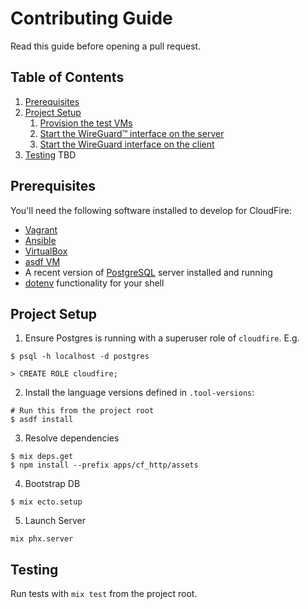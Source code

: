 # Contributing Guide

Read this guide before opening a pull request.

## Table of Contents

1. [Prerequisites](#prerequisites)
2. [Project Setup](#project-setup)
   1. [Provision the test VMs](#provision-the-test-vms)
   2. [Start the WireGuard™ interface on the
      server](#start-the-wireguard-interface-on-the-server)
   3. [Start the WireGuard interface on the
      client](#start-the-wireguard-interface-on-the-client)
3. [Testing](#testing)
   TBD

## Prerequisites

You'll need the following software installed to develop for CloudFire:

- [Vagrant](vagrantup.com)
- [Ansible](ansible.com)
- [VirtualBox](virtualbox.org)
- [asdf VM](asdf-vm.com)
- A recent version of [PostgreSQL](postgresql.org) server installed and running
- [dotenv](https://github.com/ohmyzsh/ohmyzsh/tree/master/plugins/dotenv)
  functionality for your shell

## Project Setup

1. Ensure Postgres is running with a superuser role of `cloudfire`. E.g.
  ```
  $ psql -h localhost -d postgres

  > CREATE ROLE cloudfire;
  ```
2. Install the language versions defined in `.tool-versions`:
  ```
  # Run this from the project root
  $ asdf install
  ```
3. Resolve dependencies
  ```
  $ mix deps.get
  $ npm install --prefix apps/cf_http/assets
  ```
4. Bootstrap DB
  ```
  $ mix ecto.setup
  ```
5. Launch Server
  ```
  mix phx.server
  ```

## Testing

Run tests with `mix test` from the project root.
